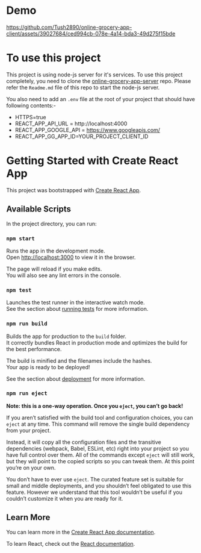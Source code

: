 # Demo

https://github.com/Tush2890/online-grocery-app-client/assets/39027684/ced994cb-078e-4a14-bda3-49d275f15bde

# To use this project

This project is using node-js server for it's services. 
To use this project completely, you need to clone the [online-grocery-app-server](https://github.com/Tush2890/online-grocery-app-server/tree/main) repo. Please refer the `Readme.md` file of this repo to start the node-js server.

You also need to add an `.env` file at the root of your project that should have following contents:-

- HTTPS=true
- REACT_APP_API_URL = http://localhost:4000
- REACT_APP_GOOGLE_API = https://www.googleapis.com/
- REACT_APP_GG_APP_ID=YOUR_PROJECT_CLIENT_ID

# Getting Started with Create React App

This project was bootstrapped with [Create React App](https://github.com/facebook/create-react-app).

## Available Scripts

In the project directory, you can run:

### `npm start`

Runs the app in the development mode.\
Open [http://localhost:3000](http://localhost:3000) to view it in the browser.

The page will reload if you make edits.\
You will also see any lint errors in the console.

### `npm test`

Launches the test runner in the interactive watch mode.\
See the section about [running tests](https://facebook.github.io/create-react-app/docs/running-tests) for more information.

### `npm run build`

Builds the app for production to the `build` folder.\
It correctly bundles React in production mode and optimizes the build for the best performance.

The build is minified and the filenames include the hashes.\
Your app is ready to be deployed!

See the section about [deployment](https://facebook.github.io/create-react-app/docs/deployment) for more information.

### `npm run eject`

**Note: this is a one-way operation. Once you `eject`, you can’t go back!**

If you aren’t satisfied with the build tool and configuration choices, you can `eject` at any time. This command will remove the single build dependency from your project.

Instead, it will copy all the configuration files and the transitive dependencies (webpack, Babel, ESLint, etc) right into your project so you have full control over them. All of the commands except `eject` will still work, but they will point to the copied scripts so you can tweak them. At this point you’re on your own.

You don’t have to ever use `eject`. The curated feature set is suitable for small and middle deployments, and you shouldn’t feel obligated to use this feature. However we understand that this tool wouldn’t be useful if you couldn’t customize it when you are ready for it.

## Learn More

You can learn more in the [Create React App documentation](https://facebook.github.io/create-react-app/docs/getting-started).

To learn React, check out the [React documentation](https://reactjs.org/).
